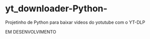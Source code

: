 # yt_downloader-Python-
Projetinho de Python para baixar videos do yotutube com o YT-DLP

EM DESENVOLVIMENTO 
